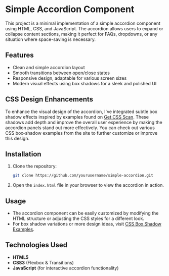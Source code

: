# Simple Accordion Component

This project is a minimal implementation of a simple accordion component using HTML, CSS, and JavaScript. The accordion allows users to expand or collapse content sections, making it perfect for FAQs, dropdowns, or any situation where space-saving is necessary.

## Features

- Clean and simple accordion layout
- Smooth transitions between open/close states
- Responsive design, adaptable for various screen sizes
- Modern visual effects using box shadows for a sleek and polished UI

## CSS Design Enhancements

To enhance the visual design of the accordion, I've integrated subtle box shadow effects inspired by examples found on [Get CSS Scan](https://getcssscan.com). These shadows add depth and improve the overall user experience by making the accordion panels stand out more effectively. You can check out various CSS box-shadow examples from the site to further customize or improve this design.

## Installation

1. Clone the repository:

    ```bash
    git clone https://github.com/yourusername/simple-accordion.git
    ```

2. Open the `index.html` file in your browser to view the accordion in action.

## Usage

- The accordion component can be easily customized by modifying the HTML structure or adjusting the CSS styles for a different look.
- For box shadow variations or more design ideas, visit [CSS Box Shadow Examples](https://getcssscan.com/css-box-shadow-examples).

## Technologies Used

- **HTML5**
- **CSS3** (Flexbox & Transitions)
- **JavaScript** (for interactive accordion functionality)

